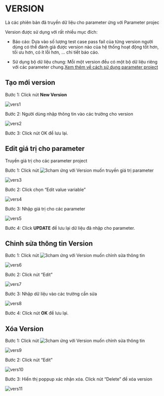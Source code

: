 # VERSION
Là các phiên bản đã truyền dữ liệu cho parameter ứng với Parameter projec

Version được sử dụng với rất nhiều mục đích:

- Báo cáo: Dựa vào số lượng test case pass fail của từng version người dùng có thể đánh giá được version nào của hệ thống hoạt động tốt hơn, tối ưu hơn, có ít lỗi hơn, … chi tiết báo cáo.

- Sử dụng bộ dữ liệu chung: Mỗi một version đều có một bộ dữ liệu riêng với các parameter chung.[Xem thêm về cách sử dụng parameter project](/test-framework-api/guest/doc-file/doc-file/03aa9ed7-eb1f-4362-8146-b1fabde3b705/link.png)

## Tạo mới version
Bước 1:	Click nút **New Version**

![vers1](/test-framework-api/guest/doc-file/doc-file/7e58754e-a076-4da9-abc1-c5abac2bb1d8/vers1.png)

Bước 2:	Người dùng nhập thông tin vào các trường cho version

![vers2](/test-framework-api/guest/doc-file/doc-file/c78be3c2-7cb1-45fc-9c3a-67979f5fb6f6/vers2.png)

Bước 3:	Click nút OK để lưu lại.

## Edit giá trị cho parameter
Truyền giá trị cho các parameter project

Bước 1:	Click nút ![3cham](/test-framework-api/guest/doc-file/doc-file/e9a232d7-73eb-4938-ac58-af13faec857b/3cham.png) ứng với Version muốn truyền giá trị parameter

![vers3](/test-framework-api/guest/doc-file/doc-file/cdf9acdc-b489-4a6f-a718-d64aa9bc29fc/vers3.png)

Bước 2:	Click chọn “Edit value variable”

![vers4](/test-framework-api/guest/doc-file/doc-file/8a21ebed-9b8a-4f22-9ddd-981f7227384b/vers4.png)

Bước 3:	Nhập giá trị cho các parameter

![vers5](/test-framework-api/guest/doc-file/doc-file/dd81634e-a34d-4c72-8276-8ba7669c56db/vers5.png)

Bước 4:	Click **UPDATE** để lưu lại dữ liệu đã nhập cho parameter.

## Chỉnh sửa thông tin Version
Bước 1:	Click nút ![3cham](/test-framework-api/guest/doc-file/doc-file/e9a232d7-73eb-4938-ac58-af13faec857b/3cham.png)  ứng với Version muốn chỉnh sửa thông tin

![vers6](/test-framework-api/guest/doc-file/doc-file/07523958-fa29-4747-bf98-2fcddb71e044/vers6.png)

Bước 2:	Click nút “Edit”

![vers7](/test-framework-api/guest/doc-file/doc-file/0fe9ae17-1818-4ec5-b3a6-752ef5dbd3b6/vers7.png)

Bước 3:	Nhập dữ liệu vào các trường cần sửa

![vers8](/test-framework-api/guest/doc-file/doc-file/89536d78-8f81-4c94-924e-5ab908104202/vers8.png)

Bước 4:	Click nút **OK** để lưu lại.

## Xóa Version
Bước 1:	Click nút ![3cham](/test-framework-api/guest/doc-file/doc-file/e9a232d7-73eb-4938-ac58-af13faec857b/3cham.png)  ứng với Version muốn chỉnh sửa thông tin

![vers9](/test-framework-api/guest/doc-file/doc-file/e782e192-632d-49bb-8330-b9c950453580/vers9.png)

Bước 2:	Click nút “Edit”

![vers10](/test-framework-api/guest/doc-file/doc-file/fe268ad5-47a2-49e5-b6e2-ae5a74d6ab47/vers10.png)

Bước 3:	Hiển thị poppup xác nhận xóa. Click nút “Delete” để xóa version

![vers11](/test-framework-api/guest/doc-file/doc-file/cce3edea-847d-4c10-97bd-0ac50141d4d7/vers11.png)


